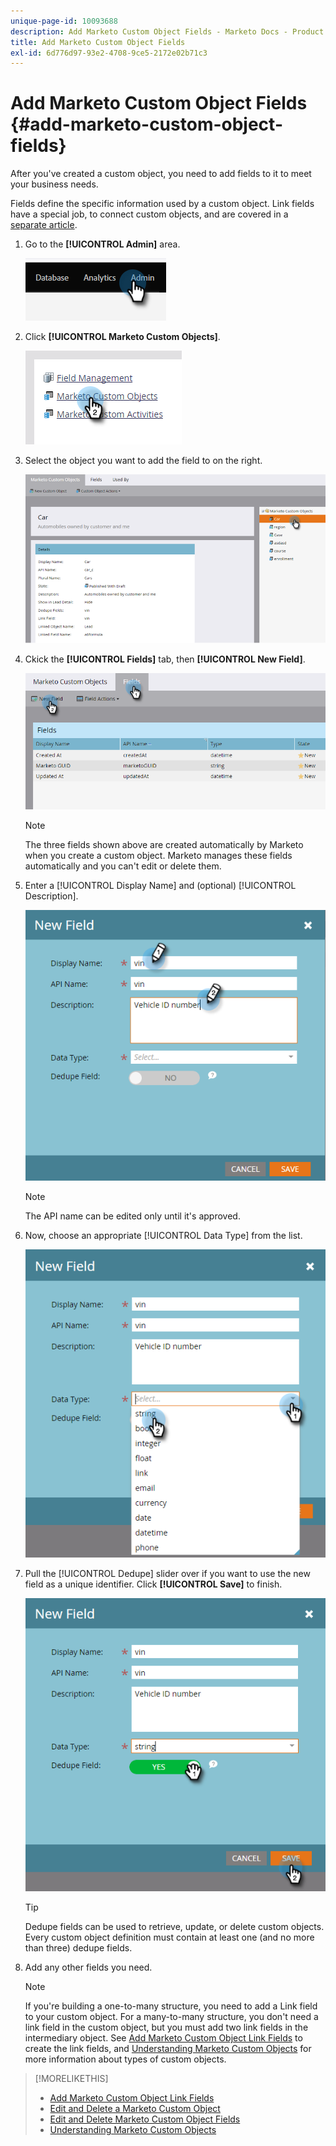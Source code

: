 ```yaml
---
unique-page-id: 10093688
description: Add Marketo Custom Object Fields - Marketo Docs - Product Documentation
title: Add Marketo Custom Object Fields
exl-id: 6d776d97-93e2-4708-9ce5-2172e02b71c3
---
```

# Add Marketo Custom Object Fields {#add-marketo-custom-object-fields}

After you've created a custom object, you need to add fields to it to meet your business needs.

Fields define the specific information used by a custom object. Link fields have a special job, to connect custom objects, and are covered in a [separate article](/help/marketo/product-docs/administration/marketo-custom-objects/add-marketo-custom-object-link-fields.md).

1. Go to the **[!UICONTROL Admin]** area.

   ![](assets/add-marketo-custom-object-fields-1.png)

1. Click **[!UICONTROL Marketo Custom Objects]**.

   ![](assets/add-marketo-custom-object-fields-2.png)

1. Select the object you want to add the field to on the right.

   ![](assets/add-marketo-custom-object-fields-3.png)

1. Ckick the **[!UICONTROL Fields]** tab, then **[!UICONTROL New Field]**.

   ![](assets/add-marketo-custom-object-fields-4.png)

   >[!NOTE]
   >
   >The three fields shown above are created automatically by Marketo when you create a custom object. Marketo manages these fields automatically and you can't edit or delete them.

1. Enter a [!UICONTROL Display Name] and (optional) [!UICONTROL Description].

   ![](assets/add-marketo-custom-object-fields-5.png)

   >[!NOTE]
   >
   >The API name can be edited only until it's approved.

1. Now, choose an appropriate [!UICONTROL Data Type] from the list.

   ![](assets/add-marketo-custom-object-fields-6.png)

1. Pull the [!UICONTROL Dedupe] slider over if you want to use the new field as a unique identifier. Click **[!UICONTROL Save]** to finish.

   ![](assets/add-marketo-custom-object-fields-7.png)

   >[!TIP]
   >
   >Dedupe fields can be used to retrieve, update, or delete custom objects. Every custom object definition must contain at least one (and no more than three) dedupe fields.

1. Add any other fields you need.

   >[!NOTE]
   >
   >If you're building a one-to-many structure, you need to add a Link field to your custom object. For a many-to-many structure, you don't need a link field in the custom object, but you must add two link fields in the intermediary object. See [Add Marketo Custom Object Link Fields](/help/marketo/product-docs/administration/marketo-custom-objects/add-marketo-custom-object-fields.md) to create the link fields, and [Understanding Marketo Custom Objects](/help/marketo/product-docs/administration/marketo-custom-objects/understanding-marketo-custom-objects.md) for more information about types of custom objects.

>[!MORELIKETHIS]
>
>* [Add Marketo Custom Object Link Fields](/help/marketo/product-docs/administration/marketo-custom-objects/add-marketo-custom-object-link-fields.md)
>* [Edit and Delete a Marketo Custom Object](/help/marketo/product-docs/administration/marketo-custom-objects/edit-and-delete-a-marketo-custom-object.md)
>* [Edit and Delete Marketo Custom Object Fields](/help/marketo/product-docs/administration/marketo-custom-objects/edit-and-delete-marketo-custom-object-fields.md)
>* [Understanding Marketo Custom Objects](/help/marketo/product-docs/administration/marketo-custom-objects/understanding-marketo-custom-objects.md)
